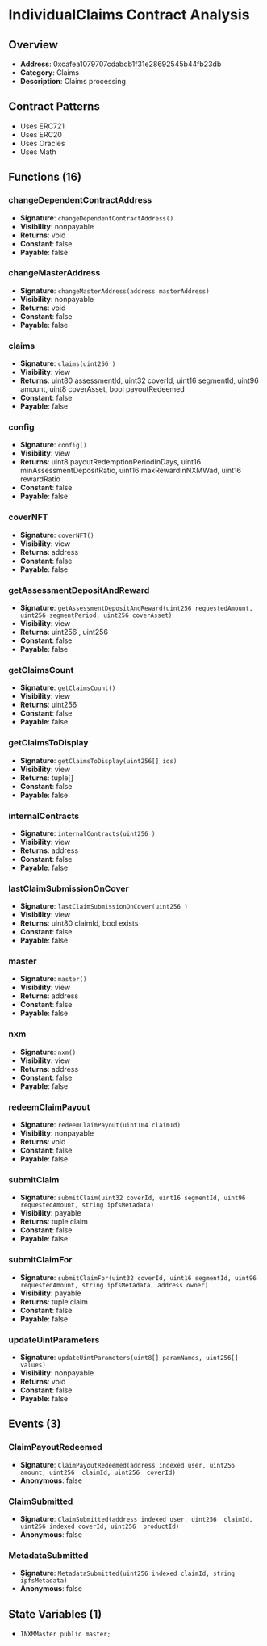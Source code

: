 # IndividualClaims Contract Analysis

## Overview
- **Address**: 0xcafea1079707cdabdb1f31e28692545b44fb23db
- **Category**: Claims
- **Description**: Claims processing

## Contract Patterns
- Uses ERC721
- Uses ERC20
- Uses Oracles
- Uses Math

## Functions (16)
### changeDependentContractAddress
- **Signature**: `changeDependentContractAddress()`
- **Visibility**: nonpayable
- **Returns**: void
- **Constant**: false
- **Payable**: false

### changeMasterAddress
- **Signature**: `changeMasterAddress(address masterAddress)`
- **Visibility**: nonpayable
- **Returns**: void
- **Constant**: false
- **Payable**: false

### claims
- **Signature**: `claims(uint256 )`
- **Visibility**: view
- **Returns**: uint80 assessmentId, uint32 coverId, uint16 segmentId, uint96 amount, uint8 coverAsset, bool payoutRedeemed
- **Constant**: false
- **Payable**: false

### config
- **Signature**: `config()`
- **Visibility**: view
- **Returns**: uint8 payoutRedemptionPeriodInDays, uint16 minAssessmentDepositRatio, uint16 maxRewardInNXMWad, uint16 rewardRatio
- **Constant**: false
- **Payable**: false

### coverNFT
- **Signature**: `coverNFT()`
- **Visibility**: view
- **Returns**: address 
- **Constant**: false
- **Payable**: false

### getAssessmentDepositAndReward
- **Signature**: `getAssessmentDepositAndReward(uint256 requestedAmount, uint256 segmentPeriod, uint256 coverAsset)`
- **Visibility**: view
- **Returns**: uint256 , uint256 
- **Constant**: false
- **Payable**: false

### getClaimsCount
- **Signature**: `getClaimsCount()`
- **Visibility**: view
- **Returns**: uint256 
- **Constant**: false
- **Payable**: false

### getClaimsToDisplay
- **Signature**: `getClaimsToDisplay(uint256[] ids)`
- **Visibility**: view
- **Returns**: tuple[] 
- **Constant**: false
- **Payable**: false

### internalContracts
- **Signature**: `internalContracts(uint256 )`
- **Visibility**: view
- **Returns**: address 
- **Constant**: false
- **Payable**: false

### lastClaimSubmissionOnCover
- **Signature**: `lastClaimSubmissionOnCover(uint256 )`
- **Visibility**: view
- **Returns**: uint80 claimId, bool exists
- **Constant**: false
- **Payable**: false

### master
- **Signature**: `master()`
- **Visibility**: view
- **Returns**: address 
- **Constant**: false
- **Payable**: false

### nxm
- **Signature**: `nxm()`
- **Visibility**: view
- **Returns**: address 
- **Constant**: false
- **Payable**: false

### redeemClaimPayout
- **Signature**: `redeemClaimPayout(uint104 claimId)`
- **Visibility**: nonpayable
- **Returns**: void
- **Constant**: false
- **Payable**: false

### submitClaim
- **Signature**: `submitClaim(uint32 coverId, uint16 segmentId, uint96 requestedAmount, string ipfsMetadata)`
- **Visibility**: payable
- **Returns**: tuple claim
- **Constant**: false
- **Payable**: false

### submitClaimFor
- **Signature**: `submitClaimFor(uint32 coverId, uint16 segmentId, uint96 requestedAmount, string ipfsMetadata, address owner)`
- **Visibility**: payable
- **Returns**: tuple claim
- **Constant**: false
- **Payable**: false

### updateUintParameters
- **Signature**: `updateUintParameters(uint8[] paramNames, uint256[] values)`
- **Visibility**: nonpayable
- **Returns**: void
- **Constant**: false
- **Payable**: false


## Events (3)
### ClaimPayoutRedeemed
- **Signature**: `ClaimPayoutRedeemed(address indexed user, uint256  amount, uint256  claimId, uint256  coverId)`
- **Anonymous**: false

### ClaimSubmitted
- **Signature**: `ClaimSubmitted(address indexed user, uint256  claimId, uint256 indexed coverId, uint256  productId)`
- **Anonymous**: false

### MetadataSubmitted
- **Signature**: `MetadataSubmitted(uint256 indexed claimId, string  ipfsMetadata)`
- **Anonymous**: false


## State Variables (1)
- `INXMMaster public master;`
